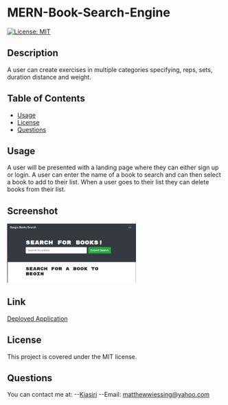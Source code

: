 # MERN-Book-Search-Engine

[![License: MIT](https://img.shields.io/badge/License-MIT-yellow.svg)](https://opensource.org/licenses/MIT)

## Description

A user can create exercises in multiple categories specifying, reps, sets, duration distance and weight.

## Table of Contents

- [Usage](#usage)
- [License](#license)
- [Questions](#questions)

## Usage
A user will be presented with a landing page where they can either sign up or login. A user can enter the name of a book to search and can then select a book to add to their list. When a user goes to their list they can delete books from their list.

## Screenshot

<img src="booksearch.PNG" width="300">

## Link
[Deployed Application](https://wiessing-book-search.herokuapp.com/)

## License

This project is covered under the MIT license.


## Questions

You can contact me at:
--[Kiasiri](https://github.com/Kiasiri)
--Email: matthewwiessing@yahoo.com
